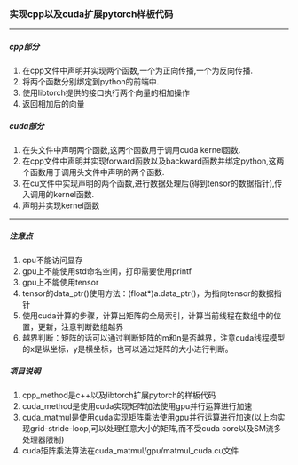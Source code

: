### 实现cpp以及cuda扩展pytorch样板代码
---
##### cpp部分
1. 在cpp文件中声明并实现两个函数,一个为正向传播,一个为反向传播.
2. 将两个函数分别绑定到python的前端中.
3. 使用libtorch提供的接口执行两个向量的相加操作
4. 返回相加后的向量

##### cuda部分
1. 在头文件中声明两个函数,这两个函数用于调用cuda kernel函数.
2. 在cpp文件中声明并实现forward函数以及backward函数并绑定python,这两个函数用于调用头文件中声明的两个函数.
3. 在cu文件中实现声明的两个函数,进行数据处理后(得到tensor的数据指针),传入调用的kernel函数.
4. 声明并实现kernel函数
---
##### 注意点
1. cpu不能访问显存
2. gpu上不能使用std命名空间，打印需要使用printf
3. gpu上不能使用tensor
4. tensor的data_ptr()使用方法：(float*)a.data_ptr<float>()，为指向tensor的数据指针
5. 使用cuda计算的步骤，计算出矩阵的全局索引，计算当前线程在数组中的位置，更新，注意判断数组越界
6. 越界判断：矩阵的话可以通过判断矩阵的m和n是否越界，注意cuda线程模型的x是纵坐标，y是横坐标，也可以通过矩阵的大小进行判断。
##### 项目说明
1. cpp_method是c++以及libtorch扩展pytorch的样板代码
2. cuda_method是使用cuda实现矩阵加法使用gpu并行运算进行加速
3. cuda_matmul是使用cuda实现矩阵乘法使用gpu并行运算进行加速(以上均实现grid-stride-loop,可以处理任意大小的矩阵,而不受cuda core以及SM流多处理器限制)
4. cuda矩阵乘法算法在cuda_matmul/gpu/matmul_cuda.cu文件
